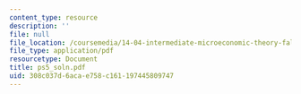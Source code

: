```yaml
---
content_type: resource
description: ''
file: null
file_location: /coursemedia/14-04-intermediate-microeconomic-theory-fall-2006/308c037d6acae758c161197445809747_ps5_soln.pdf
file_type: application/pdf
resourcetype: Document
title: ps5_soln.pdf
uid: 308c037d-6aca-e758-c161-197445809747
---
```

